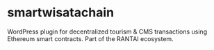 # smartwisatachain
WordPress plugin for decentralized tourism &amp; CMS transactions using Ethereum smart contracts. Part of the RANTAI ecosystem.
